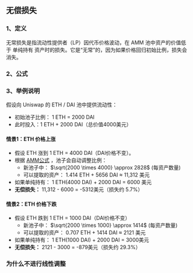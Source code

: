 ## 无偿损失  
### 1、定义  
无常损失是指流动性提供者（LP）因代币价格波动，在 AMM 池中资产的价值低于 单纯持有 资产时的损失。它是“无常”的，因为如果价格回归初始比例，损失会消失。

### 2、公式

### 3、举例说明  
假设向 Uniswap 的 ETH / DAI 池中提供流动性：  
- 初始池子比例： 1 ETH = 2000 DAI
- 此时投入：1 ETH + 2000 DAI（总价值4000美元）

#### 情景1：ETH 价格上涨  
- 假设 ETH 涨到 1 ETH = 4000 DAI（DAI价格不变）。  
- 根据 [AMM公式](https://github.com/BruceCoins/Pizza369/blob/main/0x0000%20docs/DeFi/01%20%E8%AF%A6%E8%A7%A3%E6%81%92%E5%AE%9A%E4%B9%98%E7%A7%AF%E5%85%AC%E5%BC%8F.md) ，池子会自动调整比例：
  - 新池子中： $\sqrt{2000 \times 4000} \approx 2828$ (每资产数量)  
  - 可以提取的资产： 1.414 ETH + 5656 DAI $\approx$ 11,312 美元  
- 如果单纯持有： 1 ETH(4000 DAI) + 2000 DAI = 6000 美元  
- **无偿损失：** 11,312 - 6000 = -5312美元（损失约 5.7%）  

#### 情景2：ETH 价格下跌    
- 假设 ETH 跌到 1 ETH = 1000 DAI（DAI价格不变）   
  - 新池子中： $\sqrt{2000 \times 1000} \approx 1414$  (每资产数量)   
  - 可以提取的资产： 0.707 ETH + 1414 DAI $\approx$ 2121 美元   
- 如果单纯持有： 1 ETH(1000 DAI) + 2000 DAI = 3000美元   
- **无偿损失：** 2121 - 3000 = -879美元（损失约 29.3%）

### 为什么不进行线性调整


